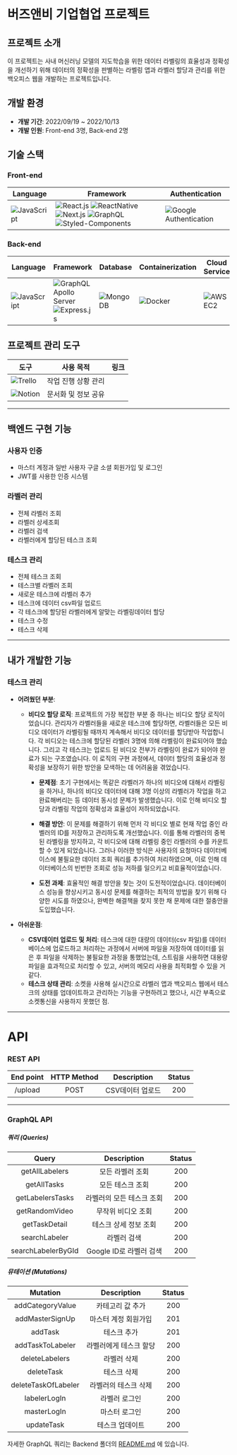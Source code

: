 # 버즈앤비 기업협업 프로젝트

## 프로젝트 소개

이 프로젝트는 사내 머신러닝 모델의 지도학습을 위한 데이터 라벨링의 효율성과 정확성을 개선하기 위해 데이터의 정확성을 판별하는 라벨링 앱과 라벨러 할당과 관리를 위한 백오피스 웹을 개발하는 프로젝트입니다.

## 개발 환경

- **개발 기간**: 2022/09/19 ~ 2022/10/13
- **개발 인원**: Front-end 3명, Back-end 2명


## 기술 스택
### Front-end
| Language | Framework | Authentication |
|----------|-----------|----------------|
| ![JavaScript](https://img.shields.io/badge/-JavaScript-F7DF1E?style=flat&logo=javascript&logoColor=white) | ![React.js](https://img.shields.io/badge/-React.js-61DAFB?style=flat&logo=react&logoColor=white) ![ReactNative](https://img.shields.io/badge/-ReactNative-61DAFB?style=flat&logo=react&logoColor=white) ![Next.js](https://img.shields.io/badge/-Next.js-000000?style=flat&logo=next.js&logoColor=white) ![GraphQL](https://img.shields.io/badge/-GraphQL-E10098?style=flat&logo=graphql&logoColor=white) ![Styled-Components](https://img.shields.io/badge/-StyledComponents-DB7093?style=flat&logo=styled-components&logoColor=white) | ![Google Authentication](https://img.shields.io/badge/-GoogleAuthentication-4285F4?style=flat&logo=google&logoColor=white) |
### Back-end
| Language | Framework | Database | Containerization | Cloud Service | Authentication |
|----------|-----------|----------|------------------|---------------|----------------|
| ![JavaScript](https://img.shields.io/badge/-JavaScript-F7DF1E?style=flat&logo=javascript&logoColor=white) | ![GraphQL Apollo Server](https://img.shields.io/badge/-ApolloGraphQL-311C87?style=flat&logo=apollographql&logoColor=white) ![Express.js](https://img.shields.io/badge/-Express.js-000000?style=flat&logo=express&logoColor=white) | ![MongoDB](https://img.shields.io/badge/-MongoDB-47A248?style=flat&logo=mongodb&logoColor=white) | ![Docker](https://img.shields.io/badge/-Docker-2496ED?style=flat&logo=docker&logoColor=white) | ![AWS EC2](https://img.shields.io/badge/-AWSEC2-FF9900?style=flat&logo=amazonec2&logoColor=white) | ![Google Authentication](https://img.shields.io/badge/-GoogleAuthentication-4285F4?style=flat&logo=google&logoColor=white) |

## 프로젝트 관리 도구

| 도구 | 사용 목적 | 링크 |
|------|-----------|------|
| ![Trello](https://img.shields.io/badge/-Trello-0079BF?style=flat&logo=trello&logoColor=white) | 작업 진행 상황 관리 |
| ![Notion](https://img.shields.io/badge/-Notion-000000?style=flat&logo=notion&logoColor=white) | 문서화 및 정보 공유 |

---

## 백엔드 구현 기능

### 사용자 인증
- 마스터 계정과 일반 사용자 구글 소셜 회원가입 및 로그인
- JWT를 사용한 인증 시스템

### 라벨러 관리
- 전체 라벨러 조회
- 라벨러 상세조회
- 라벨러 검색
- 라벨러에게 할당된 테스크 조회

### 테스크 관리
- 전체 테스크 조회
- 테스크별 라벨러 조회
- 새로운 테스크에 라벨러 추가
- 테스크에 데이터 csv파일 업로드
- 각 테스크에 할당된 라벨러에게 알맞는 라벨링데이터 할당
- 테스크 수정
- 테스크 삭제
---

## 내가 개발한 기능
### 테스크 관리

- **어려웠던 부분**:
  - **비디오 할당 로직**: 프로젝트의 가장 복잡한 부분 중 하나는 비디오 할당 로직이었습니다. 관리자가 라벨러들을 새로운 테스크에 할당하면, 라벨러들은 모든 비디오 데이터가 라벨링될 때까지 계속해서 비디오 데이터를 할당받아 작업합니다. 각 비디오는 테스크에 할당된 라벨러 3명에 의해 라벨링이 완료되어야 했습니다. 그리고 각 테스크는 업로드 된 비디오 전부가 라벨링이 완료가 되어야 완료가 되는 구조였습니다. 이 로직의 구현 과정에서, 데이터 할당의 효율성과 정확성을 보장하기 위한 방안을 모색하는 데 어려움을 겪었습니다.
      - **문제점**: 초기 구현에서는 똑같은 라벨러가 하나의 비디오에 대해서 라벨링을 하거나, 하나의 비디오 데이터에 대해 3명 이상의 라벨러가 작업을 하고 완료해버리는 등 데이터 동시성 문제가 발생했습니다. 이로 인해 비디오 할당과 라벨링 작업의 정확성과 효율성이 저하되었습니다.
  
      - **해결 방안**: 이 문제를 해결하기 위해 먼저 각 비디오 별로 현재 작업 중인 라벨러의 ID를 저장하고 관리하도록 개선했습니다. 이를 통해 라벨러의 중복된 라벨링을 방지하고, 각 비디오에 대해 라벨링 중인 라벨러의 수를 카운트할 수 있게 되었습니다. 그러나 이러한 방식은 사용자의 요청마다 데이터베이스에 불필요한 데이터 조회 쿼리를 추가하여 처리하였으며, 이로 인해 데이터베이스의 빈번한 조회로 성능 저하를 일으키고 비효율적이었습니다.

      - **도전 과제**: 효율적인 해결 방안을 찾는 것이 도전적이었습니다. 데이터베이스 성능을 향상시키고 동시성 문제를 해결하는 최적의 방법을 찾기 위해 다양한 시도를 하였으나, 완벽한 해결책을 찾지 못한 채 문제에 대한 절충안을 도입했습니다.

- **아쉬운점**:
  - **CSV데이터 업로드 및 처리**: 테스크에 대한 대량의 데이터(csv 파일)를 데이터베이스에 업로드하고 처리하는 과정에서 서버에 파일을 저장하여 데이터를 읽은 후 파일을 삭제하는 불필요한 과정을 통했었는데, 스트림을 사용하면 대용량 파일을 효과적으로 처리할 수 있고, 서버의 메모리 사용을 최적화할 수 있을 거 같다.
  - **테스크 상태 관리**: 소켓을 사용해 실시간으로 라벨러 앱과 백오피스 웹에서 테스크의 상태를 업데이트하고 관리하는 기능을 구현하려고 했으나, 시간 부족으로 소켓통신을 사용하지 못했던 점.
 
---

# API

### REST API
|   End point   	| HTTP Method 	| Description 	| Status 	|
|:-------------:	|:-----------:	|:-----------:	|:------:	|
|  /upload 	|     POST    	|   CSV데이터 업로드  	|  200  	|

---

### GraphQL API
##### 쿼리 (Queries)
|   Query            | Description              | Status  |
|:------------------:|:------------------------:|:------: |
| getAllLabelers     | 모든 라벨러 조회         |  200   |
| getAllTasks        | 모든 테스크 조회         |  200   |
| getLabelersTasks   | 라벨러의 모든 테스크 조회 |  200   |
| getRandomVideo     | 무작위 비디오 조회       |  200   |
| getTaskDetail      | 테스크 상세 정보 조회    |  200   |
| searchLabeler      | 라벨러 검색              |  200   |
| searchLabelerByGId | Google ID로 라벨러 검색  |  200   |

##### 뮤테이션 (Mutations)
|   Mutation          | Description                 | Status  |
|:------------------:|:---------------------------:|:------: |
| addCategoryValue    | 카테고리 값 추가            |  200   |
| addMasterSignUp     | 마스터 계정 회원가입        |  201   |
| addTask             | 테스크 추가                 |  201   |
| addTaskToLabeler    | 라벨러에게 테스크 할당      |  200   |
| deleteLabelers      | 라벨러 삭제                 |  200   |
| deleteTask          | 테스크 삭제                 |  200   |
| deleteTaskOfLabeler | 라벨러의 테스크 삭제        |  200   |
| labelerLogIn        | 라벨러 로그인               |  200   |
| masterLogIn         | 마스터 로그인               |  200   |
| updateTask          | 테스크 업데이트             |  200   |

자세한 GraphQL 쿼리는 Backend 폴더의 [README.md](https://github.com/jungsae/bzznbyd/blob/main/Backend/README.md) 에 있습니다.

